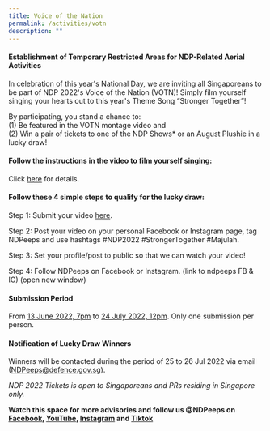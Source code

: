 ```yaml
---
title: Voice of the Nation
permalink: /activities/votn
description: ""
---
```

#### Establishment of Temporary Restricted Areas for NDP-Related Aerial Activities
       
In celebration of this year's National Day, we are inviting all Singaporeans to be part of NDP 2022's Voice of the Nation (VOTN)! Simply film yourself singing your hearts out to this year's Theme Song “Stronger Together”!

By participating, you stand a chance to: 
<br>(1) Be featured in the VOTN montage video and 
<br>(2) Win a pair of tickets to one of the NDP Shows* or an August Plushie in a lucky draw!

#### Follow the instructions in the video to film yourself singing:

Click <a href="/files/News%20Release%20-%20Establishment%20of%20Temporary%20Restricted%20Area%20for%20NDP-related%20Aerial%20Activities.pdf" target="_blank">here</a> for details.

#### Follow these 4 simple steps to qualify for the lucky draw:
Step 1: Submit your video [here](https://unearthedproductions.com.sg/ndp-2022-votn/).

Step 2: Post your video on your personal Facebook or Instagram page, tag NDPeeps and use hashtags #NDP2022 #StrongerTogether #Majulah.

Step 3: Set your profile/post to public so that we can watch your video!

Step 4: Follow NDPeeps on Facebook or Instagram. (link to ndpeeps FB & IG) (open new window)


#### Submission Period
From <u>13 June 2022, 7pm</u> to <u>24 July 2022, 12pm</u>. Only one submission per person. 

#### Notification of Lucky Draw Winners 

Winners will be contacted during the period of 25 to 26 Jul 2022 via email ([NDPeeps@defence.gov.sg](#)).

*NDP 2022 Tickets is open to Singaporeans and PRs residing in Singapore only.*

**Watch this space for more advisories and follow us @NDPeeps on [Facebook](https://www.facebook.com/NDPeeps), [YouTube](https://www.youtube.com/user/NDPeeps), [Instagram](https://www.instagram.com/ndpeeps/?hl=en) and [Tiktok](https://www.tiktok.com/@ndpeeps?lang=en)**